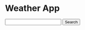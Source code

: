 <!DOCTYPE html>
<html lang="en">
    <head>
        <meta charset="UTF-8">
            <meta name="viewport" content=""width=device-width, initial-scale="1.0">
            <title>Weather App</title>
            <link rel="stylesheet" href="styles.css">
    </head>
    <body>
        <div class="container">
            <h1>Weather App</h1>
            <div class="search-container">
                <input type="text" id="location-input" placeholder>
                <button id="search-button">Search</button>
            </div>
            <div id="weather-info" class="weather-info">
                <!--weather information will be displayed here-->
            </div>
        </div>
        <script src="script.js"></script>
    </body>
</html>
